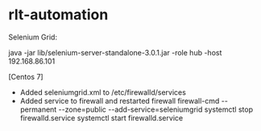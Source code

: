 # rlt-automation

Selenium Grid:

java -jar lib/selenium-server-standalone-3.0.1.jar -role hub -host 192.168.86.101

[Centos 7]
- Added seleniumgrid.xml to /etc/firewalld/services
- Added service to firewall and restarted firewall
	firewall-cmd --permanent --zone=public --add-service=seleniumgrid
	systemctl stop firewalld.service
	systemctl start firewalld.service

